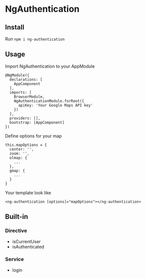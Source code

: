 # NgAuthentication

## Install
Run `npm i ng-authentication`

## Usage

Import NgAuthentication to your AppModule
```
@NgModule({
  declarations: [
    AppComponent
  ],
  imports: [
    BrowserModule,
    NgAuthenticationModule.forRoot({
      apiKey: 'Your Google Maps API key'
    })
  ],
  providers: [],
  bootstrap: [AppComponent]
})
```

Define options for your map
```
this.mapOptions = {
  center: '',
  zoom: '',
  olmap: {
    ...
  },
  gmap: {
    ...
  }
}
```

Your template look like
```
<ng-authentication [options]="mapOptions"></ng-authentication>
```

## Built-in

### Directive
- isCurrentUser
- isAuthenticated

### Service
- login

